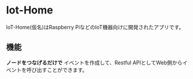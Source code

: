 # Iot-Home
IoT-Home(仮名)はRaspberry PiなどのIoT機器向けに開発されたアプリです。

## 機能
**ノードをつなげるだけで** イベントを作成して、Restful APIとしてWeb側からイベントを呼び出すことができます。

